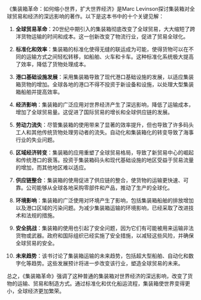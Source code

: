 《集装箱革命：如何缩小世界，扩大世界经济》是Marc Levinson探讨集装箱对全球贸易和经济的深远影响的著作。以下是这本书中的十个关键见解：

1. **全球贸易革命**：20世纪中期引入的集装箱彻底改变了全球贸易，大大缩短了跨洋货物运输的时间和成本。这一创新改变了物流行业，促进了贸易全球化。

2. **标准化和效率**：集装箱的标准化使得无缝的联运成为可能，使得货物可以在不同的运输方式之间轻松转移，如船舶、火车和卡车。这种标准化系统极大提高了效率，降低了货物处理成本。

3. **港口基础设施发展**：采用集装箱导致了现代港口基础设施的发展，以适应集装箱货物的增加。全球各地的港口不得不投资于新设备和设施，以处理大型集装箱船舶并提高效率。

4. **经济影响**：集装箱的广泛应用对世界经济产生了深远影响，降低了运输成本，增加了全球贸易量。这促进了国际贸易的增长和全球供应链的发展。

5. **劳动力流失**：尽管集装箱的使用带来了显著的效率提升，但也导致了许多码头工人和其他传统货物处理劳动者的流失。自动化和集装箱化的转变导致了海事行业的失业问题。

6. **区域经济转变**：集装箱的应用重塑了全球贸易格局，导致了新贸易中心的崛起和传统港口的衰落。投资于集装箱码头和现代基础设施的地区受益于贸易流量的增加，而其他地区难以适应。

7. **供应链整合**：集装箱的使用促进了供应链的整合，使货物的运输更快速、可靠。公司能够从全球各地采购零部件和产品，推动了生产的全球化。

8. **环境影响**：集装箱的广泛使用对环境产生了影响，包括集装箱船舶的排放增加以及港口区域的污染问题。为减少集装箱运输的环境影响，已经采取了改进技术和法规的措施。

9. **安全挑战**：集装箱的使用也引起了安全问题，因为它们有可能被用来运输非法货物或武器。政府和国际组织已经实施了安全措施，以减轻这些风险，并确保全球贸易的安全。

10. **未来趋势**：该书讨论了集装箱运输的未来趋势，包括超大型船舶、自动化和数字化等趋势。这些发展预计将进一步改变该行业，塑造全球贸易的未来。

总之，《集装箱革命》强调了这种普通的集装箱对世界经济的深远影响，改变了货物的运输、贸易和制造方式。通过标准化和优化船运流程，集装箱使世界变得更小，全球经济更加繁荣。